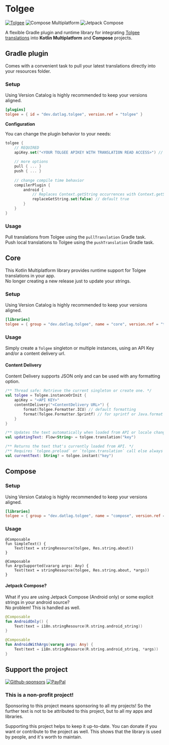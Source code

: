 # Tolgee

[![Tolgee](https://img.shields.io/badge/Tolgee-f06695?style=for-the-badge)](https://tolgee.io/) ![Compose Multiplatform](https://img.shields.io/badge/Compose%20Multiplatform-Supported-green?style=for-the-badge) ![Jetpack Compose](https://img.shields.io/badge/Jetpack%20Compose-Supported-green?style=for-the-badge)

A flexible Gradle plugin and runtime library for integrating [Tolgee translations](https://tolgee.io) into **Kotlin Multiplatform** and **Compose** projects.

## Gradle plugin

Comes with a convenient task to pull your latest translations directly into your resources folder.

### Setup

Using Version Catalog is highly recommended to keep your versions aligned.

```toml
[plugins]
tolgee = { id = "dev.datlag.tolgee", version.ref = "tolgee" }
```

**Configuration**

You can change the plugin behavior to your needs:

```kotlin
tolgee {
    // REQUIRED
    apiKey.set("<YOUR TOLGEE APIKEY WITH TRANSLATION READ ACCESS>") // or use the 'tolgee.apikey=' property instead
    
    // more options
    pull { ... }
    push { ... }
    
    // change compile time behavior
    compilerPlugin {
        android {
            // Replaces Context.getString occurrences with Context.getStringInstant
            replaceGetString.set(false) // default true
        }
    }
}
```

### Usage

Pull translations from Tolgee using the `pullTranslation` Gradle task.  
Push local translations to Tolgee using the `pushTranslation` Gradle task.

## Core

This Kotlin Multiplatform library provides runtime support for Tolgee translations in your app.  
No longer creating a new release just to update your strings.

###  Setup

Using Version Catalog is highly recommended to keep your versions aligned.

```toml
[libraries]
tolgee = { group = "dev.datlag.tolgee", name = "core", version.ref = "tolgee" }
```

### Usage

Simply create a `Tolgee` singleton or multiple instances, using an API Key and/or a content delivery url.

#### Content Delivery

Content Delivery supports JSON only and can be used with any formatting option.

```kotlin
/** Thread safe: Retrieve the current singleton or create one. */
val tolgee = Tolgee.instanceOrInit {
    apiKey = "<API KEY>"
    contentDelivery("<ContentDelivery URL>") {
        format(Tolgee.Formatter.ICU) // default formatting
        format(Tolgee.Formatter.Sprintf) // for sprintf or Java.format formatting
    }
}

/** Updates the text automatically when loaded from API or locale changed. */
val updatingText: Flow<String> = tolgee.translation("key")

/** Returns the text that's currently loaded from API. */
/** Requires `tolgee.preload` or `tolgee.translation` call else always null. */
val currentText: String? = tolgee.instant("key")
```

## Compose

###  Setup

Using Version Catalog is highly recommended to keep your versions aligned.

```toml
[libraries]
tolgee = { group = "dev.datlag.tolgee", name = "compose", version.ref = "tolgee" }
```

### Usage

```
@Composable
fun SimpleText() {
    Text(text = stringResource(tolgee, Res.string.about))
}

@Composable
fun ArgsSupported(vararg args: Any) {
    Text(text = stringResource(tolgee, Res.string.about, *args))
}
```

#### Jetpack Compose?

What if you are using Jetpack Compose (Android only) or some explicit strings in your android source?  
No problem! This is handled as well.

```kotlin
@Composable
fun AndroidOnly() {
    Text(text = i18n.stringResource(R.string.android_string))
}

@Composable
fun AndroidWithArgs(vararg args: Any) {
    Text(text = i18n.stringResource(R.string.android_string, *args))
}
```

## Support the project

[![Github-sponsors](https://img.shields.io/badge/sponsor-30363D?style=for-the-badge&logo=GitHub-Sponsors&logoColor=#EA4AAA)](https://github.com/sponsors/DATL4G)
[![PayPal](https://img.shields.io/badge/PayPal-00457C?style=for-the-badge&logo=paypal&logoColor=white)](https://paypal.me/datlag)

### This is a non-profit project!

Sponsoring to this project means sponsoring to all my projects!
So the further text is not to be attributed to this project, but to all my apps and libraries.

Supporting this project helps to keep it up-to-date. You can donate if you want or contribute to the project as well.
This shows that the library is used by people, and it's worth to maintain.
